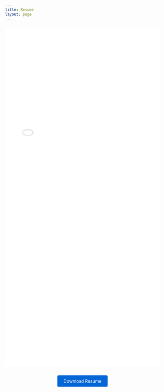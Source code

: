 ```yaml
---
title: Resume
layout: page
---
```


<div class="resume-container">
    <iframe id="resumeFrame" src="{{ site.url }}/assets/resume.pdf" width="100%" height="1100px" style="border: none;">
        This browser does not support PDFs. Please download the PDF to view it: 
        <a href="{{ site.url }}/assets/resume.pdf">Download PDF</a>
    </iframe>
</div>

<div class="resume-download">
    <a href="{{ site.url }}/assets/resume.pdf" class="btn" download>
        Download Resume
    </a>
</div>

<style>
    .resume-container {
        width: 100%;
        margin: 20px 0;
        position: relative;
        padding-bottom: 10px;
    }
    .resume-container iframe {
        min-height: 1100px;
        max-width: 100%;
        margin: 0 auto;
        display: block;
    }
    @media screen and (max-width: 768px) {
        .resume-container iframe {
            height: 800px;
        }
    }
    .resume-download {
        text-align: center;
        margin: 20px 0;
    }
    .btn {
        display: inline-block;
        padding: 10px 20px;
        background-color: #0366d6;
        color: white;
        text-decoration: none;
        border-radius: 4px;
    }
    .btn:hover {
        background-color: #024ea4;
    }
</style>

<script>
    document.getElementById('resumeFrame').onload = function() {
        this.style.height = this.contentWindow.document.documentElement.scrollHeight + 'px';
    };
</script>
